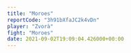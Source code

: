 ```yaml
---
title: "Moroes"
reportCode: "3h91bXfaJC2k4vDn"
player: "Zvorà"
fight: "Moroes"
date: 2021-09-02T19:09:04.426000+00:00
---
```


